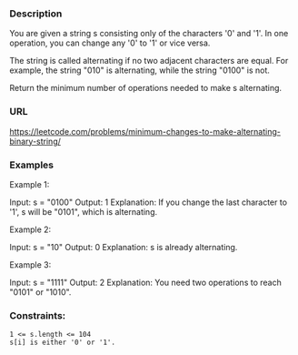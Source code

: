 ### Description

You are given a string s consisting only of the characters '0' and '1'. In one operation, you can change any '0' to '1' or vice versa.

The string is called alternating if no two adjacent characters are equal. For example, the string "010" is alternating, while the string "0100" is not.

Return the minimum number of operations needed to make s alternating.

### URL

https://leetcode.com/problems/minimum-changes-to-make-alternating-binary-string/

### Examples

Example 1:

Input: s = "0100"
Output: 1
Explanation: If you change the last character to '1', s will be "0101", which is alternating.

Example 2:

Input: s = "10"
Output: 0
Explanation: s is already alternating.

Example 3:

Input: s = "1111"
Output: 2
Explanation: You need two operations to reach "0101" or "1010".

### Constraints:

    1 <= s.length <= 104
    s[i] is either '0' or '1'.
